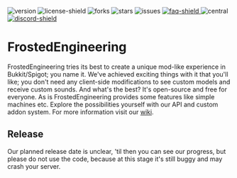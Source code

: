 [version]: http://img.shields.io/github/downloads/IceyLeagons/FrostedEngineering/total.svg
[discord-invite]: https://discord.gg/uej8rGb
[faq]: https://github.com/IceyLeagons/FrostedEngineering/wiki
[troubleshooting]: https://google.com/\)-Troubleshooting
[discord-shield]: https://discord.com/api/guilds/489789322300620801/widget.png
[faq-shield]: https://img.shields.io/badge/Wiki-FAQ-blue.svg
[troubleshooting-shield]: https://img.shields.io/badge/Wiki-Troubleshooting-red.svg
[license-shield]: https://img.shields.io/github/license/IceyLeagons/FrostedEngineering
[forks]: https://img.shields.io/github/forks/IceyLeagons/FrostedEngineeringd
[stars]: https://img.shields.io/github/stars/IceyLeagons/FrostedEngineering
[issues]: https://img.shields.io/github/issues/IceyLeagons/FrostedEngineering
[central]: https://github.com/IceyLeagons/FrostedEngineering/workflows/Maven%20Central/badge.svg?event=deployment_status

 ![version][]  ![license-shield][] ![forks][] ![stars][]
 ![issues][] [ ![faq-shield] ][faq] ![central][][ ![discord-shield][] ][discord-invite]
 

# FrostedEngineering
FrostedEngineering tries its best to create a unique mod-like experience in Bukkit/Spigot; you name it. We've achieved exciting things with it that you'll like; you don't need any client-side modifications to see custom models and receive custom sounds. And what's the best? It's open-source and free for everyone. As is FrostedEngineering provides some features like simple machines etc. Explore the possibilities yourself with our API and custom addon system.
For more information visit our [wiki](https://github.com/IceyLeagons/FrostedEngineering/wiki).

## Release
Our planned release date is unclear, 'til then you can see our progress, but please do not use the code, because at this stage it's still buggy and may crash your server.

